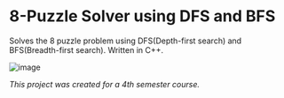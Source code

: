 # 8-Puzzle Solver using DFS and BFS
Solves the 8 puzzle problem using DFS(Depth-first search) and BFS(Breadth-first search). Written in C++.  
  
  ![image](https://i.ibb.co/yhkCPm4/Untitled.png)
  
*This project was created for a 4th semester course.*   
